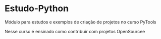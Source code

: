 # Estudo-Python
Módulo para estudos e exemplos de criação de projetos no curso PyTools

Nesse curso é ensinado como contribuir com projetos OpenSourcee
